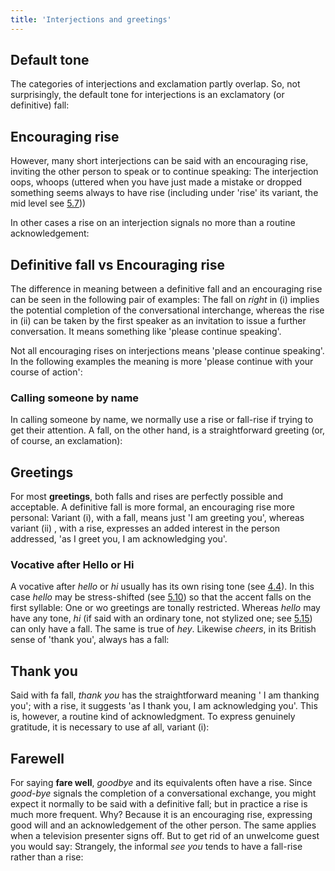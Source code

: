 ```yaml
---
title: 'Interjections and greetings'
---
```


<script>
  import Audio from '$lib/Audio.svelte'
  import AudioWrapper from '$lib/AudioWrapper.svelte'
  import Naudio from '$lib/Naudio.svelte'
</script>

## Default tone

The categories of interjections and exclamation partly overlap. So, not surprisingly, the default tone for interjections is an exclamatory (or definitive) fall:
<Naudio
  sentence="\Thank you. <br> *Oh \good! <br> \Sure"
  nuclei="{['Thank', 'good', 'Sure']}" 
/>

## Encouraging rise

However, many short interjections can be said with an encouraging rise, inviting the other person to speak or to continue speaking:
<Naudio
  sentence="?? <em>(answering the phone)</em> <br> - Hul/lo. <br><br>
  ?? <em>(bank clerk to the next customer)</em> <br> - Good /morning. (How can I \help you? <br><br>
  ?? I've *bought a new \hat, darling. <br> - Uh&ndash;huh. (\Tell me about it.) <br><br>
  ?? Oh \/Mary. <br> - /Yes?"
  nuclei="{['lo', 'morn', 'help', 'hat', 'Tell', 'Mar', 'Yes']}" 
/>
The interjection oops, whoops (uttered when you have just made a mistake or dropped something seems always to have rise (including under 'rise' its variant, the mid level see [5.7](/chapter5/5.7)))

In other cases a rise on an interjection signals no more than a routine acknowledgement:
<Naudio
  sentence="?? Here's your \change, love <br> - /Thank you. <br><br>
  ?? You'll *need this \form. <br> - /Right."
  nuclei="{['change', 'Thank', 'form', 'Right']}" 
/>

## Definitive fall vs Encouraging rise

The difference in meaning between a definitive fall and an encouraging rise can be seen in the following pair of examples:
<AudioWrapper>
<Audio 
  sentence="?? (i) *Unscrew the \cylinder head. <br> - \Right. (I \will)" 
  nuclei="{['cyl', 'Right', 'will']}" 
  url="2-19" 
  start=2
  end=6
/>
<Audio 
  sentence="?? (ii) *Unscrew the \cylinder head. <br> - /Right. (And *what \next?)" 
  nuclei="{['cyl', 'Right', 'next']}" 
  url="2-19" 
  start=6
  end=10
/>
</AudioWrapper>
The fall on _right_ in (i) implies the potential completion of the conversational interchange, whereas the rise in (ii) can be taken by the first speaker as an invitation to issue a further conversation. It means something like 'please continue speaking'.

Not all encouraging rises on interjections means 'please continue speaking'. In the following examples the meaning is more 'please continue with your course of action':
<Naudio
  sentence="?? It's my e\xam | to/morrow. <br> *Good /luck! <br><br>
  ?? Would you *like me to do it /now? <br> *Yes /please."
  nuclei="{['xam', 'mor', 'luck', 'now', 'please']}" 
/>

### Calling someone by name

In calling someone by name, we normally use a rise or fall-rise if trying to get their attention. A fall, on the other hand, is a straightforward greeting (or, of course, an exclamation):
<Naudio
  sentence="Pro*fessor /Jones: | I *wonder if I could have a \word <br>
  Pro*fessor \/Jones: | I *wonder if I could have a \word <br>
  Pro*fessor \Jones! | How *nice to \see you! <br>
  /Peter? (Is *that you? || It's \me!)
  \Peter! (*Fancy seeing \you!)"
  nuclei="{['Jones', 'word', 'see', 'Pet', 'you', 'me']}" 
/>

## Greetings

For most **greetings**, both falls and rises are perfectly possible and acceptable. A definitive fall is more formal, an encouraging rise more personal:
<Naudio
  sentence="(i) Hel\lo! <br>
  (ii) Hel/lo. <br>
  (i) Good \morning <br>
  (ii) Good /morning."
  nuclei="{['lo', 'mor']}" 
/>
Variant (i), with a fall, means just 'I am greeting you', whereas variant (ii) , with a rise, expresses an added interest in the person addressed, 'as I greet you, I am acknowledging you'.

### Vocative after Hello or Hi

A vocative after _hello_ or _hi_ usually has its own rising tone (see [4.4](/chapter4/4.4)). In this case _hello_ may be stress-shifted (see [5.10](/chapter5/5.10)) so that the accent falls on the first syllable:
<Naudio
  sentence="\Hi, | /Kevin. <br>
  Hel\lo, | /Margaret <em>or</em> \Hello, | /Margaret. <br>
  Hul\lo, | /Tim. <em>or</em> \Hullo, | /Tim."
  nuclei="{['Hi', 'Kev', 'lo', 'Mar', 'Tim', 'Hul', 'Hel']}" 
/>
One or wo greetings are tonally restricted. Whereas _hello_ may have any tone,
_hi_ (if said with an ordinary tone, not stylized one; see [5.15](/chapter5/5.15)) can only have a fall. The same is true of _hey_. Likewise _cheers_, in its British sense of 'thank you', always has a fall:
<Naudio
  sentence="\Hi! <br>
  \Hi, Julia. <br>
  \Hi, | /Ashley. <br>
  \Hey, | \you! || I want to \talk to you. <br>
  \Cheers, mate"
  nuclei="{['Hi', 'Ash', 'Hey', 'you', 'talk', 'Cheers']}" 
/>

## Thank you

Said with fa fall, _thank you_ has the straightforward meaning ' I am thanking you'; with a rise, it suggests 'as I thank you, I am acknowledging you'. This is, however, a routine kind of acknowledgment. To express genuinely gratitude,
it is necessary to use af all, variant (i):
<Naudio
  sentence="\Thank you. (Straightforward) <br>
  /Thank you. (routine acknowledgement)"
  nuclei="{['Thank']}" 
/>

## Farewell

For saying **fare well**, _goodbye_ and its equivalents often have a rise. Since _good-bye_ signals the completion of a conversational exchange, you might expect it normally to be said with a definitive fall; but in practice a rise is much more frequent. Why? Because it is an encouraging rise, expressing good will and an acknowledgement of the other person. The same applies when a television presenter signs off.
<AudioWrapper>
<Audio 
  sentence="I'm \off | /now. || *Good /bye." 
  nuclei="{['off', 'now', 'bye']}" 
  url="2-19" 
  start=11
  end=13
/>
</AudioWrapper>
<Naudio
  sentence="*Good /night. || *See you to/morrow. <br>
  *So /long then. <br>
  *That's it from /me."
  nuclei="{['night', 'mor', 'long', 'me']}" 
/>
But to get rid of an unwelcome guest you would say:
<Naudio
  sentence="*Good\bye"
  nuclei="{['bye']}" 
/>
Strangely, the informal _see you_ tends to have a fall-rise rather than a rise:
<Naudio
  sentence="\/See you"
  nuclei="{['See']}" 
/>
